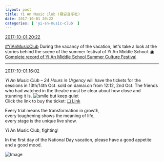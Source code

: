 ```yaml
---
layout: post
title: Yi An Music Club (易安音乐社)
date: 2017-10-01 20:22
categories: [ 'yi-an-music-club' ]
---
```


<div class="weibo-info">
  <a href="http://weibo.com/6094546964/Foop2x16k">2017-10-01 20:22</a>
</div>

[#YiAnMusicClub](http://weibo.com/p/100808beae2e3e05b17b64f63ebedca39f19b2/super_index) During the vacancy of the vacation, let's take a look at the stories behind the scene of the summer festival of Yi An Middle School. [◉ Complete record of Yi An Middle School Summer Culture Festival](http://www.bilibili.com/video/av14964388/)

<!-- more -->

---

<div class="weibo-info">
  <a href="http://weibo.com/6094546964/Fofimm9VP">2017-10-01 16:02</a>
</div>

*Yi An Music Club – 24 Hours in Urgency* will have the tickets for the sessions in 13th/14th Oct. sold on damai.cn from 12:12, 2nd Oct. The friends who had watched in the theatre must be clear about how close and stunning it is. ![smile but keep quiet](http://img.t.sinajs.cn/t4/appstyle/expression/ext/normal/3a/moren_xiaoerbuyu_org.png)  
Click the link to buy the ticket: [❏ Link](https://m.damai.cn/ticket/131855.html)

Every trial means the transformation in growth,  
every toughening shows the meaning of life,  
every stage is the unique live show.

Yi An Music Club, fighting!

In the first day of the National Day vacation, please have a good appetite and a good mood.

![Image](http://wx2.sinaimg.cn/mw690/006Es64Agy1fk2t06qwsgj32io1og4qp.jpg)
